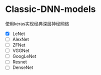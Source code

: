 # Classic-DNN-models
使用keras实现经典深层神经网络

- [x] LeNet
- [ ] AlexNet
- [ ] ZFNet
- [ ] VGGNet
- [ ] GoogLeNet
- [ ] Resnet
- [ ] DenseNet

